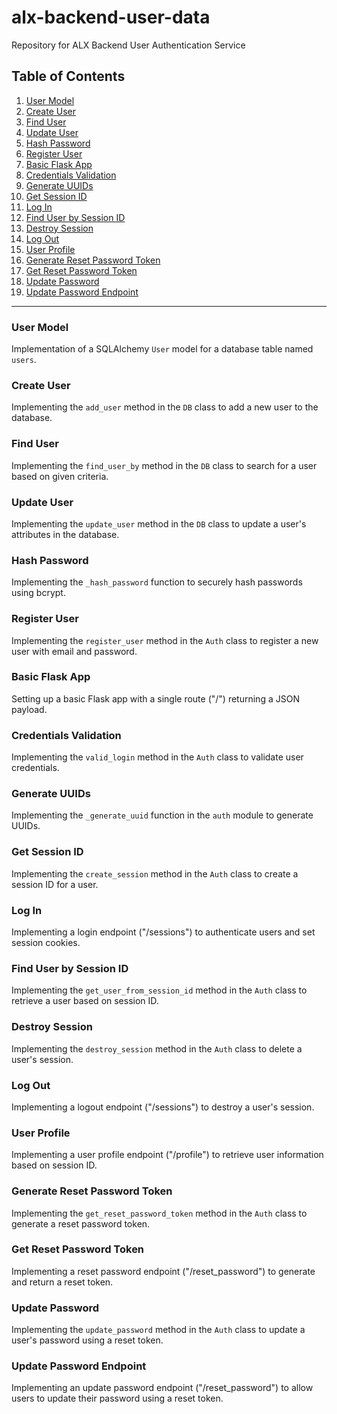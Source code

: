 # alx-backend-user-data

Repository for ALX Backend User Authentication Service

## Table of Contents

1. [User Model](#user-model)
2. [Create User](#create-user)
3. [Find User](#find-user)
4. [Update User](#update-user)
5. [Hash Password](#hash-password)
6. [Register User](#register-user)
7. [Basic Flask App](#basic-flask-app)
8. [Credentials Validation](#credentials-validation)
9. [Generate UUIDs](#generate-uuids)
10. [Get Session ID](#get-session-id)
11. [Log In](#log-in)
12. [Find User by Session ID](#find-user-by-session-id)
13. [Destroy Session](#destroy-session)
14. [Log Out](#log-out)
15. [User Profile](#user-profile)
16. [Generate Reset Password Token](#generate-reset-password-token)
17. [Get Reset Password Token](#get-reset-password-token)
18. [Update Password](#update-password)
19. [Update Password Endpoint](#update-password-endpoint)

---

### User Model
Implementation of a SQLAlchemy `User` model for a database table named `users`.

### Create User
Implementing the `add_user` method in the `DB` class to add a new user to the database.

### Find User
Implementing the `find_user_by` method in the `DB` class to search for a user based on given criteria.

### Update User
Implementing the `update_user` method in the `DB` class to update a user's attributes in the database.

### Hash Password
Implementing the `_hash_password` function to securely hash passwords using bcrypt.

### Register User
Implementing the `register_user` method in the `Auth` class to register a new user with email and password.

### Basic Flask App
Setting up a basic Flask app with a single route ("/") returning a JSON payload.

### Credentials Validation
Implementing the `valid_login` method in the `Auth` class to validate user credentials.

### Generate UUIDs
Implementing the `_generate_uuid` function in the `auth` module to generate UUIDs.

### Get Session ID
Implementing the `create_session` method in the `Auth` class to create a session ID for a user.

### Log In
Implementing a login endpoint ("/sessions") to authenticate users and set session cookies.

### Find User by Session ID
Implementing the `get_user_from_session_id` method in the `Auth` class to retrieve a user based on session ID.

### Destroy Session
Implementing the `destroy_session` method in the `Auth` class to delete a user's session.

### Log Out
Implementing a logout endpoint ("/sessions") to destroy a user's session.

### User Profile
Implementing a user profile endpoint ("/profile") to retrieve user information based on session ID.

### Generate Reset Password Token
Implementing the `get_reset_password_token` method in the `Auth` class to generate a reset password token.

### Get Reset Password Token
Implementing a reset password endpoint ("/reset_password") to generate and return a reset token.

### Update Password
Implementing the `update_password` method in the `Auth` class to update a user's password using a reset token.

### Update Password Endpoint
Implementing an update password endpoint ("/reset_password") to allow users to update their password using a reset token.


